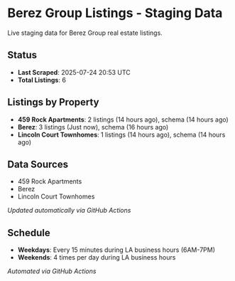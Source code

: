 # Berez Group Listings - Staging Data

Live staging data for Berez Group real estate listings.

## Status

- **Last Scraped**: 2025-07-24 20:53 UTC
- **Total Listings**: 6

## Listings by Property

- **459 Rock Apartments**: 2 listings (14 hours ago), schema (14 hours ago)
- **Berez**: 3 listings (Just now), schema (16 hours ago)
- **Lincoln Court Townhomes**: 1 listings (14 hours ago), schema (14 hours ago)

## Data Sources

- 459 Rock Apartments
- Berez
- Lincoln Court Townhomes

*Updated automatically via GitHub Actions*

## Schedule

- **Weekdays**: Every 15 minutes during LA business hours (6AM-7PM)
- **Weekends**: 4 times per day during LA business hours

*Automated via GitHub Actions*

